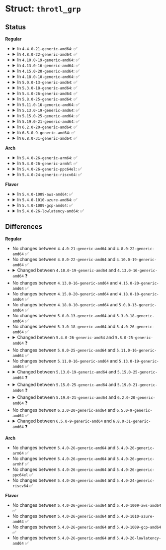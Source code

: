# Struct: <code>throtl_grp</code>

## Status
<b>Regular</b>
<ul>
<li>
<details>
<summary>In <code>4.4.0-21-generic-amd64</code>: ✅</summary>

```c
struct throtl_grp {
    struct blkg_policy_data pd;
    struct rb_node rb_node;
    struct throtl_data * td;
    struct throtl_service_queue service_queue;
    struct throtl_qnode[2] qnode_on_self;
    struct throtl_qnode[2] qnode_on_parent;
    long unsigned int disptime;
    unsigned int flags;
    bool[2] has_rules;
    uint64_t[2] bps;
    unsigned int[2] iops;
    uint64_t[2] bytes_disp;
    unsigned int[2] io_disp;
    long unsigned int[2] slice_start;
    long unsigned int[2] slice_end;
}
```
</details>
</li>
<li>
<details>
<summary>In <code>4.8.0-22-generic-amd64</code>: ✅</summary>

```c
struct throtl_grp {
    struct blkg_policy_data pd;
    struct rb_node rb_node;
    struct throtl_data * td;
    struct throtl_service_queue service_queue;
    struct throtl_qnode[2] qnode_on_self;
    struct throtl_qnode[2] qnode_on_parent;
    long unsigned int disptime;
    unsigned int flags;
    bool[2] has_rules;
    uint64_t[2] bps;
    unsigned int[2] iops;
    uint64_t[2] bytes_disp;
    unsigned int[2] io_disp;
    long unsigned int[2] slice_start;
    long unsigned int[2] slice_end;
}
```
</details>
</li>
<li>
<details>
<summary>In <code>4.10.0-19-generic-amd64</code>: ✅</summary>

```c
struct throtl_grp {
    struct blkg_policy_data pd;
    struct rb_node rb_node;
    struct throtl_data * td;
    struct throtl_service_queue service_queue;
    struct throtl_qnode[2] qnode_on_self;
    struct throtl_qnode[2] qnode_on_parent;
    long unsigned int disptime;
    unsigned int flags;
    bool[2] has_rules;
    uint64_t[2] bps;
    unsigned int[2] iops;
    uint64_t[2] bytes_disp;
    unsigned int[2] io_disp;
    long unsigned int[2] slice_start;
    long unsigned int[2] slice_end;
}
```
</details>
</li>
<li>
<details>
<summary>In <code>4.13.0-16-generic-amd64</code>: ✅</summary>

```c
struct throtl_grp {
    struct blkg_policy_data pd;
    struct rb_node rb_node;
    struct throtl_data * td;
    struct throtl_service_queue service_queue;
    struct throtl_qnode[2] qnode_on_self;
    struct throtl_qnode[2] qnode_on_parent;
    long unsigned int disptime;
    unsigned int flags;
    bool[2] has_rules;
    uint64_t[4] bps;
    uint64_t[4] bps_conf;
    unsigned int[4] iops;
    unsigned int[4] iops_conf;
    uint64_t[2] bytes_disp;
    unsigned int[2] io_disp;
    long unsigned int[2] last_low_overflow_time;
    uint64_t[2] last_bytes_disp;
    unsigned int[2] last_io_disp;
    long unsigned int last_check_time;
    long unsigned int latency_target;
    long unsigned int latency_target_conf;
    long unsigned int[2] slice_start;
    long unsigned int[2] slice_end;
    long unsigned int last_finish_time;
    long unsigned int checked_last_finish_time;
    long unsigned int avg_idletime;
    long unsigned int idletime_threshold;
    long unsigned int idletime_threshold_conf;
    unsigned int bio_cnt;
    unsigned int bad_bio_cnt;
    long unsigned int bio_cnt_reset_time;
}
```
</details>
</li>
<li>
<details>
<summary>In <code>4.15.0-20-generic-amd64</code>: ✅</summary>

```c
struct throtl_grp {
    struct blkg_policy_data pd;
    struct rb_node rb_node;
    struct throtl_data * td;
    struct throtl_service_queue service_queue;
    struct throtl_qnode[2] qnode_on_self;
    struct throtl_qnode[2] qnode_on_parent;
    long unsigned int disptime;
    unsigned int flags;
    bool[2] has_rules;
    uint64_t[4] bps;
    uint64_t[4] bps_conf;
    unsigned int[4] iops;
    unsigned int[4] iops_conf;
    uint64_t[2] bytes_disp;
    unsigned int[2] io_disp;
    long unsigned int[2] last_low_overflow_time;
    uint64_t[2] last_bytes_disp;
    unsigned int[2] last_io_disp;
    long unsigned int last_check_time;
    long unsigned int latency_target;
    long unsigned int latency_target_conf;
    long unsigned int[2] slice_start;
    long unsigned int[2] slice_end;
    long unsigned int last_finish_time;
    long unsigned int checked_last_finish_time;
    long unsigned int avg_idletime;
    long unsigned int idletime_threshold;
    long unsigned int idletime_threshold_conf;
    unsigned int bio_cnt;
    unsigned int bad_bio_cnt;
    long unsigned int bio_cnt_reset_time;
}
```
</details>
</li>
<li>
<details>
<summary>In <code>4.18.0-10-generic-amd64</code>: ✅</summary>

```c
struct throtl_grp {
    struct blkg_policy_data pd;
    struct rb_node rb_node;
    struct throtl_data * td;
    struct throtl_service_queue service_queue;
    struct throtl_qnode[2] qnode_on_self;
    struct throtl_qnode[2] qnode_on_parent;
    long unsigned int disptime;
    unsigned int flags;
    bool[2] has_rules;
    uint64_t[4] bps;
    uint64_t[4] bps_conf;
    unsigned int[4] iops;
    unsigned int[4] iops_conf;
    uint64_t[2] bytes_disp;
    unsigned int[2] io_disp;
    long unsigned int[2] last_low_overflow_time;
    uint64_t[2] last_bytes_disp;
    unsigned int[2] last_io_disp;
    long unsigned int last_check_time;
    long unsigned int latency_target;
    long unsigned int latency_target_conf;
    long unsigned int[2] slice_start;
    long unsigned int[2] slice_end;
    long unsigned int last_finish_time;
    long unsigned int checked_last_finish_time;
    long unsigned int avg_idletime;
    long unsigned int idletime_threshold;
    long unsigned int idletime_threshold_conf;
    unsigned int bio_cnt;
    unsigned int bad_bio_cnt;
    long unsigned int bio_cnt_reset_time;
}
```
</details>
</li>
<li>
<details>
<summary>In <code>5.0.0-13-generic-amd64</code>: ✅</summary>

```c
struct throtl_grp {
    struct blkg_policy_data pd;
    struct rb_node rb_node;
    struct throtl_data * td;
    struct throtl_service_queue service_queue;
    struct throtl_qnode[2] qnode_on_self;
    struct throtl_qnode[2] qnode_on_parent;
    long unsigned int disptime;
    unsigned int flags;
    bool[2] has_rules;
    uint64_t[4] bps;
    uint64_t[4] bps_conf;
    unsigned int[4] iops;
    unsigned int[4] iops_conf;
    uint64_t[2] bytes_disp;
    unsigned int[2] io_disp;
    long unsigned int[2] last_low_overflow_time;
    uint64_t[2] last_bytes_disp;
    unsigned int[2] last_io_disp;
    long unsigned int last_check_time;
    long unsigned int latency_target;
    long unsigned int latency_target_conf;
    long unsigned int[2] slice_start;
    long unsigned int[2] slice_end;
    long unsigned int last_finish_time;
    long unsigned int checked_last_finish_time;
    long unsigned int avg_idletime;
    long unsigned int idletime_threshold;
    long unsigned int idletime_threshold_conf;
    unsigned int bio_cnt;
    unsigned int bad_bio_cnt;
    long unsigned int bio_cnt_reset_time;
}
```
</details>
</li>
<li>
<details>
<summary>In <code>5.3.0-18-generic-amd64</code>: ✅</summary>

```c
struct throtl_grp {
    struct blkg_policy_data pd;
    struct rb_node rb_node;
    struct throtl_data * td;
    struct throtl_service_queue service_queue;
    struct throtl_qnode[2] qnode_on_self;
    struct throtl_qnode[2] qnode_on_parent;
    long unsigned int disptime;
    unsigned int flags;
    bool[2] has_rules;
    uint64_t[4] bps;
    uint64_t[4] bps_conf;
    unsigned int[4] iops;
    unsigned int[4] iops_conf;
    uint64_t[2] bytes_disp;
    unsigned int[2] io_disp;
    long unsigned int[2] last_low_overflow_time;
    uint64_t[2] last_bytes_disp;
    unsigned int[2] last_io_disp;
    long unsigned int last_check_time;
    long unsigned int latency_target;
    long unsigned int latency_target_conf;
    long unsigned int[2] slice_start;
    long unsigned int[2] slice_end;
    long unsigned int last_finish_time;
    long unsigned int checked_last_finish_time;
    long unsigned int avg_idletime;
    long unsigned int idletime_threshold;
    long unsigned int idletime_threshold_conf;
    unsigned int bio_cnt;
    unsigned int bad_bio_cnt;
    long unsigned int bio_cnt_reset_time;
}
```
</details>
</li>
<li>
<details>
<summary>In <code>5.4.0-26-generic-amd64</code>: ✅</summary>

```c
struct throtl_grp {
    struct blkg_policy_data pd;
    struct rb_node rb_node;
    struct throtl_data * td;
    struct throtl_service_queue service_queue;
    struct throtl_qnode[2] qnode_on_self;
    struct throtl_qnode[2] qnode_on_parent;
    long unsigned int disptime;
    unsigned int flags;
    bool[2] has_rules;
    uint64_t[4] bps;
    uint64_t[4] bps_conf;
    unsigned int[4] iops;
    unsigned int[4] iops_conf;
    uint64_t[2] bytes_disp;
    unsigned int[2] io_disp;
    long unsigned int[2] last_low_overflow_time;
    uint64_t[2] last_bytes_disp;
    unsigned int[2] last_io_disp;
    long unsigned int last_check_time;
    long unsigned int latency_target;
    long unsigned int latency_target_conf;
    long unsigned int[2] slice_start;
    long unsigned int[2] slice_end;
    long unsigned int last_finish_time;
    long unsigned int checked_last_finish_time;
    long unsigned int avg_idletime;
    long unsigned int idletime_threshold;
    long unsigned int idletime_threshold_conf;
    unsigned int bio_cnt;
    unsigned int bad_bio_cnt;
    long unsigned int bio_cnt_reset_time;
}
```
</details>
</li>
<li>
<details>
<summary>In <code>5.8.0-25-generic-amd64</code>: ✅</summary>

```c
struct throtl_grp {
    struct blkg_policy_data pd;
    struct rb_node rb_node;
    struct throtl_data * td;
    struct throtl_service_queue service_queue;
    struct throtl_qnode[2] qnode_on_self;
    struct throtl_qnode[2] qnode_on_parent;
    long unsigned int disptime;
    unsigned int flags;
    bool[2] has_rules;
    uint64_t[4] bps;
    uint64_t[4] bps_conf;
    unsigned int[4] iops;
    unsigned int[4] iops_conf;
    uint64_t[2] bytes_disp;
    unsigned int[2] io_disp;
    long unsigned int[2] last_low_overflow_time;
    uint64_t[2] last_bytes_disp;
    unsigned int[2] last_io_disp;
    long unsigned int last_check_time;
    long unsigned int latency_target;
    long unsigned int latency_target_conf;
    long unsigned int[2] slice_start;
    long unsigned int[2] slice_end;
    long unsigned int last_finish_time;
    long unsigned int checked_last_finish_time;
    long unsigned int avg_idletime;
    long unsigned int idletime_threshold;
    long unsigned int idletime_threshold_conf;
    unsigned int bio_cnt;
    unsigned int bad_bio_cnt;
    long unsigned int bio_cnt_reset_time;
    struct blkg_rwstat stat_bytes;
    struct blkg_rwstat stat_ios;
}
```
</details>
</li>
<li>
<details>
<summary>In <code>5.11.0-16-generic-amd64</code>: ✅</summary>

```c
struct throtl_grp {
    struct blkg_policy_data pd;
    struct rb_node rb_node;
    struct throtl_data * td;
    struct throtl_service_queue service_queue;
    struct throtl_qnode[2] qnode_on_self;
    struct throtl_qnode[2] qnode_on_parent;
    long unsigned int disptime;
    unsigned int flags;
    bool[2] has_rules;
    uint64_t[4] bps;
    uint64_t[4] bps_conf;
    unsigned int[4] iops;
    unsigned int[4] iops_conf;
    uint64_t[2] bytes_disp;
    unsigned int[2] io_disp;
    long unsigned int[2] last_low_overflow_time;
    uint64_t[2] last_bytes_disp;
    unsigned int[2] last_io_disp;
    long unsigned int last_check_time;
    long unsigned int latency_target;
    long unsigned int latency_target_conf;
    long unsigned int[2] slice_start;
    long unsigned int[2] slice_end;
    long unsigned int last_finish_time;
    long unsigned int checked_last_finish_time;
    long unsigned int avg_idletime;
    long unsigned int idletime_threshold;
    long unsigned int idletime_threshold_conf;
    unsigned int bio_cnt;
    unsigned int bad_bio_cnt;
    long unsigned int bio_cnt_reset_time;
    struct blkg_rwstat stat_bytes;
    struct blkg_rwstat stat_ios;
}
```
</details>
</li>
<li>
<details>
<summary>In <code>5.13.0-19-generic-amd64</code>: ✅</summary>

```c
struct throtl_grp {
    struct blkg_policy_data pd;
    struct rb_node rb_node;
    struct throtl_data * td;
    struct throtl_service_queue service_queue;
    struct throtl_qnode[2] qnode_on_self;
    struct throtl_qnode[2] qnode_on_parent;
    long unsigned int disptime;
    unsigned int flags;
    bool[2] has_rules;
    uint64_t[4] bps;
    uint64_t[4] bps_conf;
    unsigned int[4] iops;
    unsigned int[4] iops_conf;
    uint64_t[2] bytes_disp;
    unsigned int[2] io_disp;
    long unsigned int[2] last_low_overflow_time;
    uint64_t[2] last_bytes_disp;
    unsigned int[2] last_io_disp;
    long unsigned int last_check_time;
    long unsigned int latency_target;
    long unsigned int latency_target_conf;
    long unsigned int[2] slice_start;
    long unsigned int[2] slice_end;
    long unsigned int last_finish_time;
    long unsigned int checked_last_finish_time;
    long unsigned int avg_idletime;
    long unsigned int idletime_threshold;
    long unsigned int idletime_threshold_conf;
    unsigned int bio_cnt;
    unsigned int bad_bio_cnt;
    long unsigned int bio_cnt_reset_time;
    struct blkg_rwstat stat_bytes;
    struct blkg_rwstat stat_ios;
}
```
</details>
</li>
<li>
<details>
<summary>In <code>5.15.0-25-generic-amd64</code>: ✅</summary>

```c
struct throtl_grp {
    struct blkg_policy_data pd;
    struct rb_node rb_node;
    struct throtl_data * td;
    struct throtl_service_queue service_queue;
    struct throtl_qnode[2] qnode_on_self;
    struct throtl_qnode[2] qnode_on_parent;
    long unsigned int disptime;
    unsigned int flags;
    bool[2] has_rules;
    uint64_t[4] bps;
    uint64_t[4] bps_conf;
    unsigned int[4] iops;
    unsigned int[4] iops_conf;
    uint64_t[2] bytes_disp;
    unsigned int[2] io_disp;
    long unsigned int[2] last_low_overflow_time;
    uint64_t[2] last_bytes_disp;
    unsigned int[2] last_io_disp;
    long unsigned int last_check_time;
    long unsigned int latency_target;
    long unsigned int latency_target_conf;
    long unsigned int[2] slice_start;
    long unsigned int[2] slice_end;
    long unsigned int last_finish_time;
    long unsigned int checked_last_finish_time;
    long unsigned int avg_idletime;
    long unsigned int idletime_threshold;
    long unsigned int idletime_threshold_conf;
    unsigned int bio_cnt;
    unsigned int bad_bio_cnt;
    long unsigned int bio_cnt_reset_time;
    atomic_t[2] io_split_cnt;
    atomic_t[2] last_io_split_cnt;
    struct blkg_rwstat stat_bytes;
    struct blkg_rwstat stat_ios;
}
```
</details>
</li>
<li>
<details>
<summary>In <code>5.19.0-21-generic-amd64</code>: ✅</summary>

```c
struct throtl_grp {
    struct blkg_policy_data pd;
    struct rb_node rb_node;
    struct throtl_data * td;
    struct throtl_service_queue service_queue;
    struct throtl_qnode[2] qnode_on_self;
    struct throtl_qnode[2] qnode_on_parent;
    long unsigned int disptime;
    unsigned int flags;
    bool[2] has_rules;
    uint64_t[4] bps;
    uint64_t[4] bps_conf;
    unsigned int[4] iops;
    unsigned int[4] iops_conf;
    uint64_t[2] bytes_disp;
    unsigned int[2] io_disp;
    long unsigned int[2] last_low_overflow_time;
    uint64_t[2] last_bytes_disp;
    unsigned int[2] last_io_disp;
    long unsigned int last_check_time;
    long unsigned int latency_target;
    long unsigned int latency_target_conf;
    long unsigned int[2] slice_start;
    long unsigned int[2] slice_end;
    long unsigned int last_finish_time;
    long unsigned int checked_last_finish_time;
    long unsigned int avg_idletime;
    long unsigned int idletime_threshold;
    long unsigned int idletime_threshold_conf;
    unsigned int bio_cnt;
    unsigned int bad_bio_cnt;
    long unsigned int bio_cnt_reset_time;
    struct blkg_rwstat stat_bytes;
    struct blkg_rwstat stat_ios;
}
```
</details>
</li>
<li>
<details>
<summary>In <code>6.2.0-20-generic-amd64</code>: ✅</summary>

```c
struct throtl_grp {
    struct blkg_policy_data pd;
    struct rb_node rb_node;
    struct throtl_data * td;
    struct throtl_service_queue service_queue;
    struct throtl_qnode[2] qnode_on_self;
    struct throtl_qnode[2] qnode_on_parent;
    long unsigned int disptime;
    unsigned int flags;
    bool[2] has_rules_bps;
    bool[2] has_rules_iops;
    uint64_t[4] bps;
    uint64_t[4] bps_conf;
    unsigned int[4] iops;
    unsigned int[4] iops_conf;
    uint64_t[2] bytes_disp;
    unsigned int[2] io_disp;
    long unsigned int[2] last_low_overflow_time;
    uint64_t[2] last_bytes_disp;
    unsigned int[2] last_io_disp;
    uint64_t[2] carryover_bytes;
    unsigned int[2] carryover_ios;
    long unsigned int last_check_time;
    long unsigned int latency_target;
    long unsigned int latency_target_conf;
    long unsigned int[2] slice_start;
    long unsigned int[2] slice_end;
    long unsigned int last_finish_time;
    long unsigned int checked_last_finish_time;
    long unsigned int avg_idletime;
    long unsigned int idletime_threshold;
    long unsigned int idletime_threshold_conf;
    unsigned int bio_cnt;
    unsigned int bad_bio_cnt;
    long unsigned int bio_cnt_reset_time;
    struct blkg_rwstat stat_bytes;
    struct blkg_rwstat stat_ios;
}
```
</details>
</li>
<li>
<details>
<summary>In <code>6.5.0-9-generic-amd64</code>: ✅</summary>

```c
struct throtl_grp {
    struct blkg_policy_data pd;
    struct rb_node rb_node;
    struct throtl_data * td;
    struct throtl_service_queue service_queue;
    struct throtl_qnode[2] qnode_on_self;
    struct throtl_qnode[2] qnode_on_parent;
    long unsigned int disptime;
    unsigned int flags;
    bool[2] has_rules_bps;
    bool[2] has_rules_iops;
    uint64_t[4] bps;
    uint64_t[4] bps_conf;
    unsigned int[4] iops;
    unsigned int[4] iops_conf;
    uint64_t[2] bytes_disp;
    unsigned int[2] io_disp;
    long unsigned int[2] last_low_overflow_time;
    uint64_t[2] last_bytes_disp;
    unsigned int[2] last_io_disp;
    uint64_t[2] carryover_bytes;
    unsigned int[2] carryover_ios;
    long unsigned int last_check_time;
    long unsigned int latency_target;
    long unsigned int latency_target_conf;
    long unsigned int[2] slice_start;
    long unsigned int[2] slice_end;
    long unsigned int last_finish_time;
    long unsigned int checked_last_finish_time;
    long unsigned int avg_idletime;
    long unsigned int idletime_threshold;
    long unsigned int idletime_threshold_conf;
    unsigned int bio_cnt;
    unsigned int bad_bio_cnt;
    long unsigned int bio_cnt_reset_time;
    struct blkg_rwstat stat_bytes;
    struct blkg_rwstat stat_ios;
}
```
</details>
</li>
<li>
<details>
<summary>In <code>6.8.0-31-generic-amd64</code>: ✅</summary>

```c
struct throtl_grp {
    struct blkg_policy_data pd;
    struct rb_node rb_node;
    struct throtl_data * td;
    struct throtl_service_queue service_queue;
    struct throtl_qnode[2] qnode_on_self;
    struct throtl_qnode[2] qnode_on_parent;
    long unsigned int disptime;
    unsigned int flags;
    bool[2] has_rules_bps;
    bool[2] has_rules_iops;
    uint64_t[4] bps;
    uint64_t[4] bps_conf;
    unsigned int[4] iops;
    unsigned int[4] iops_conf;
    uint64_t[2] bytes_disp;
    unsigned int[2] io_disp;
    long unsigned int[2] last_low_overflow_time;
    uint64_t[2] last_bytes_disp;
    unsigned int[2] last_io_disp;
    long long int[2] carryover_bytes;
    int[2] carryover_ios;
    long unsigned int last_check_time;
    long unsigned int latency_target;
    long unsigned int latency_target_conf;
    long unsigned int[2] slice_start;
    long unsigned int[2] slice_end;
    long unsigned int last_finish_time;
    long unsigned int checked_last_finish_time;
    long unsigned int avg_idletime;
    long unsigned int idletime_threshold;
    long unsigned int idletime_threshold_conf;
    unsigned int bio_cnt;
    unsigned int bad_bio_cnt;
    long unsigned int bio_cnt_reset_time;
    struct blkg_rwstat stat_bytes;
    struct blkg_rwstat stat_ios;
}
```
</details>
</li>
</ul>
<b>Arch</b>
<ul>
<li>
<details>
<summary>In <code>5.4.0-26-generic-arm64</code>: ✅</summary>

```c
struct throtl_grp {
    struct blkg_policy_data pd;
    struct rb_node rb_node;
    struct throtl_data * td;
    struct throtl_service_queue service_queue;
    struct throtl_qnode[2] qnode_on_self;
    struct throtl_qnode[2] qnode_on_parent;
    long unsigned int disptime;
    unsigned int flags;
    bool[2] has_rules;
    uint64_t[4] bps;
    uint64_t[4] bps_conf;
    unsigned int[4] iops;
    unsigned int[4] iops_conf;
    uint64_t[2] bytes_disp;
    unsigned int[2] io_disp;
    long unsigned int[2] last_low_overflow_time;
    uint64_t[2] last_bytes_disp;
    unsigned int[2] last_io_disp;
    long unsigned int last_check_time;
    long unsigned int latency_target;
    long unsigned int latency_target_conf;
    long unsigned int[2] slice_start;
    long unsigned int[2] slice_end;
    long unsigned int last_finish_time;
    long unsigned int checked_last_finish_time;
    long unsigned int avg_idletime;
    long unsigned int idletime_threshold;
    long unsigned int idletime_threshold_conf;
    unsigned int bio_cnt;
    unsigned int bad_bio_cnt;
    long unsigned int bio_cnt_reset_time;
}
```
</details>
</li>
<li>
<details>
<summary>In <code>5.4.0-26-generic-armhf</code>: ✅</summary>

```c
struct throtl_grp {
    struct blkg_policy_data pd;
    struct rb_node rb_node;
    struct throtl_data * td;
    struct throtl_service_queue service_queue;
    struct throtl_qnode[2] qnode_on_self;
    struct throtl_qnode[2] qnode_on_parent;
    long unsigned int disptime;
    unsigned int flags;
    bool[2] has_rules;
    uint64_t[4] bps;
    uint64_t[4] bps_conf;
    unsigned int[4] iops;
    unsigned int[4] iops_conf;
    uint64_t[2] bytes_disp;
    unsigned int[2] io_disp;
    long unsigned int[2] last_low_overflow_time;
    uint64_t[2] last_bytes_disp;
    unsigned int[2] last_io_disp;
    long unsigned int last_check_time;
    long unsigned int latency_target;
    long unsigned int latency_target_conf;
    long unsigned int[2] slice_start;
    long unsigned int[2] slice_end;
    long unsigned int last_finish_time;
    long unsigned int checked_last_finish_time;
    long unsigned int avg_idletime;
    long unsigned int idletime_threshold;
    long unsigned int idletime_threshold_conf;
    unsigned int bio_cnt;
    unsigned int bad_bio_cnt;
    long unsigned int bio_cnt_reset_time;
}
```
</details>
</li>
<li>
<details>
<summary>In <code>5.4.0-26-generic-ppc64el</code>: ✅</summary>

```c
struct throtl_grp {
    struct blkg_policy_data pd;
    struct rb_node rb_node;
    struct throtl_data * td;
    struct throtl_service_queue service_queue;
    struct throtl_qnode[2] qnode_on_self;
    struct throtl_qnode[2] qnode_on_parent;
    long unsigned int disptime;
    unsigned int flags;
    bool[2] has_rules;
    uint64_t[4] bps;
    uint64_t[4] bps_conf;
    unsigned int[4] iops;
    unsigned int[4] iops_conf;
    uint64_t[2] bytes_disp;
    unsigned int[2] io_disp;
    long unsigned int[2] last_low_overflow_time;
    uint64_t[2] last_bytes_disp;
    unsigned int[2] last_io_disp;
    long unsigned int last_check_time;
    long unsigned int latency_target;
    long unsigned int latency_target_conf;
    long unsigned int[2] slice_start;
    long unsigned int[2] slice_end;
    long unsigned int last_finish_time;
    long unsigned int checked_last_finish_time;
    long unsigned int avg_idletime;
    long unsigned int idletime_threshold;
    long unsigned int idletime_threshold_conf;
    unsigned int bio_cnt;
    unsigned int bad_bio_cnt;
    long unsigned int bio_cnt_reset_time;
}
```
</details>
</li>
<li>
<details>
<summary>In <code>5.4.0-24-generic-riscv64</code>: ✅</summary>

```c
struct throtl_grp {
    struct blkg_policy_data pd;
    struct rb_node rb_node;
    struct throtl_data * td;
    struct throtl_service_queue service_queue;
    struct throtl_qnode[2] qnode_on_self;
    struct throtl_qnode[2] qnode_on_parent;
    long unsigned int disptime;
    unsigned int flags;
    bool[2] has_rules;
    uint64_t[4] bps;
    uint64_t[4] bps_conf;
    unsigned int[4] iops;
    unsigned int[4] iops_conf;
    uint64_t[2] bytes_disp;
    unsigned int[2] io_disp;
    long unsigned int[2] last_low_overflow_time;
    uint64_t[2] last_bytes_disp;
    unsigned int[2] last_io_disp;
    long unsigned int last_check_time;
    long unsigned int latency_target;
    long unsigned int latency_target_conf;
    long unsigned int[2] slice_start;
    long unsigned int[2] slice_end;
    long unsigned int last_finish_time;
    long unsigned int checked_last_finish_time;
    long unsigned int avg_idletime;
    long unsigned int idletime_threshold;
    long unsigned int idletime_threshold_conf;
    unsigned int bio_cnt;
    unsigned int bad_bio_cnt;
    long unsigned int bio_cnt_reset_time;
}
```
</details>
</li>
</ul>
<b>Flavor</b>
<ul>
<li>
<details>
<summary>In <code>5.4.0-1009-aws-amd64</code>: ✅</summary>

```c
struct throtl_grp {
    struct blkg_policy_data pd;
    struct rb_node rb_node;
    struct throtl_data * td;
    struct throtl_service_queue service_queue;
    struct throtl_qnode[2] qnode_on_self;
    struct throtl_qnode[2] qnode_on_parent;
    long unsigned int disptime;
    unsigned int flags;
    bool[2] has_rules;
    uint64_t[4] bps;
    uint64_t[4] bps_conf;
    unsigned int[4] iops;
    unsigned int[4] iops_conf;
    uint64_t[2] bytes_disp;
    unsigned int[2] io_disp;
    long unsigned int[2] last_low_overflow_time;
    uint64_t[2] last_bytes_disp;
    unsigned int[2] last_io_disp;
    long unsigned int last_check_time;
    long unsigned int latency_target;
    long unsigned int latency_target_conf;
    long unsigned int[2] slice_start;
    long unsigned int[2] slice_end;
    long unsigned int last_finish_time;
    long unsigned int checked_last_finish_time;
    long unsigned int avg_idletime;
    long unsigned int idletime_threshold;
    long unsigned int idletime_threshold_conf;
    unsigned int bio_cnt;
    unsigned int bad_bio_cnt;
    long unsigned int bio_cnt_reset_time;
}
```
</details>
</li>
<li>
<details>
<summary>In <code>5.4.0-1010-azure-amd64</code>: ✅</summary>

```c
struct throtl_grp {
    struct blkg_policy_data pd;
    struct rb_node rb_node;
    struct throtl_data * td;
    struct throtl_service_queue service_queue;
    struct throtl_qnode[2] qnode_on_self;
    struct throtl_qnode[2] qnode_on_parent;
    long unsigned int disptime;
    unsigned int flags;
    bool[2] has_rules;
    uint64_t[4] bps;
    uint64_t[4] bps_conf;
    unsigned int[4] iops;
    unsigned int[4] iops_conf;
    uint64_t[2] bytes_disp;
    unsigned int[2] io_disp;
    long unsigned int[2] last_low_overflow_time;
    uint64_t[2] last_bytes_disp;
    unsigned int[2] last_io_disp;
    long unsigned int last_check_time;
    long unsigned int latency_target;
    long unsigned int latency_target_conf;
    long unsigned int[2] slice_start;
    long unsigned int[2] slice_end;
    long unsigned int last_finish_time;
    long unsigned int checked_last_finish_time;
    long unsigned int avg_idletime;
    long unsigned int idletime_threshold;
    long unsigned int idletime_threshold_conf;
    unsigned int bio_cnt;
    unsigned int bad_bio_cnt;
    long unsigned int bio_cnt_reset_time;
}
```
</details>
</li>
<li>
<details>
<summary>In <code>5.4.0-1009-gcp-amd64</code>: ✅</summary>

```c
struct throtl_grp {
    struct blkg_policy_data pd;
    struct rb_node rb_node;
    struct throtl_data * td;
    struct throtl_service_queue service_queue;
    struct throtl_qnode[2] qnode_on_self;
    struct throtl_qnode[2] qnode_on_parent;
    long unsigned int disptime;
    unsigned int flags;
    bool[2] has_rules;
    uint64_t[4] bps;
    uint64_t[4] bps_conf;
    unsigned int[4] iops;
    unsigned int[4] iops_conf;
    uint64_t[2] bytes_disp;
    unsigned int[2] io_disp;
    long unsigned int[2] last_low_overflow_time;
    uint64_t[2] last_bytes_disp;
    unsigned int[2] last_io_disp;
    long unsigned int last_check_time;
    long unsigned int latency_target;
    long unsigned int latency_target_conf;
    long unsigned int[2] slice_start;
    long unsigned int[2] slice_end;
    long unsigned int last_finish_time;
    long unsigned int checked_last_finish_time;
    long unsigned int avg_idletime;
    long unsigned int idletime_threshold;
    long unsigned int idletime_threshold_conf;
    unsigned int bio_cnt;
    unsigned int bad_bio_cnt;
    long unsigned int bio_cnt_reset_time;
}
```
</details>
</li>
<li>
<details>
<summary>In <code>5.4.0-26-lowlatency-amd64</code>: ✅</summary>

```c
struct throtl_grp {
    struct blkg_policy_data pd;
    struct rb_node rb_node;
    struct throtl_data * td;
    struct throtl_service_queue service_queue;
    struct throtl_qnode[2] qnode_on_self;
    struct throtl_qnode[2] qnode_on_parent;
    long unsigned int disptime;
    unsigned int flags;
    bool[2] has_rules;
    uint64_t[4] bps;
    uint64_t[4] bps_conf;
    unsigned int[4] iops;
    unsigned int[4] iops_conf;
    uint64_t[2] bytes_disp;
    unsigned int[2] io_disp;
    long unsigned int[2] last_low_overflow_time;
    uint64_t[2] last_bytes_disp;
    unsigned int[2] last_io_disp;
    long unsigned int last_check_time;
    long unsigned int latency_target;
    long unsigned int latency_target_conf;
    long unsigned int[2] slice_start;
    long unsigned int[2] slice_end;
    long unsigned int last_finish_time;
    long unsigned int checked_last_finish_time;
    long unsigned int avg_idletime;
    long unsigned int idletime_threshold;
    long unsigned int idletime_threshold_conf;
    unsigned int bio_cnt;
    unsigned int bad_bio_cnt;
    long unsigned int bio_cnt_reset_time;
}
```
</details>
</li>
</ul>

## Differences
<b>Regular</b>
<ul>
<li>
No changes between <code>4.4.0-21-generic-amd64</code> and <code>4.8.0-22-generic-amd64</code> ✅
</li>
<li>
No changes between <code>4.8.0-22-generic-amd64</code> and <code>4.10.0-19-generic-amd64</code> ✅
</li>
<li>
<details>
<summary>Changed between <code>4.10.0-19-generic-amd64</code> and <code>4.13.0-16-generic-amd64</code> ❓</summary>
<ul>
<li>
<b>Field added. </b>
<code>uint64_t[4] bps_conf</code>
</li>
<li>
<b>Field added. </b>
<code>unsigned int[4] iops_conf</code>
</li>
<li>
<b>Field added. </b>
<code>long unsigned int[2] last_low_overflow_time</code>
</li>
<li>
<b>Field added. </b>
<code>uint64_t[2] last_bytes_disp</code>
</li>
<li>
<b>Field added. </b>
<code>unsigned int[2] last_io_disp</code>
</li>
<li>
<b>Field added. </b>
<code>long unsigned int last_check_time</code>
</li>
<li>
<b>Field added. </b>
<code>long unsigned int latency_target</code>
</li>
<li>
<b>Field added. </b>
<code>long unsigned int latency_target_conf</code>
</li>
<li>
<b>Field added. </b>
<code>long unsigned int last_finish_time</code>
</li>
<li>
<b>Field added. </b>
<code>long unsigned int checked_last_finish_time</code>
</li>
<li>
<b>Field added. </b>
<code>long unsigned int avg_idletime</code>
</li>
<li>
<b>Field added. </b>
<code>long unsigned int idletime_threshold</code>
</li>
<li>
<b>Field added. </b>
<code>long unsigned int idletime_threshold_conf</code>
</li>
<li>
<b>Field added. </b>
<code>unsigned int bio_cnt</code>
</li>
<li>
<b>Field added. </b>
<code>unsigned int bad_bio_cnt</code>
</li>
<li>
<b>Field added. </b>
<code>long unsigned int bio_cnt_reset_time</code>
</li>
<li>
<b>Field type changed. </b>
<code>uint64_t[2] bps</code> ➡️ <code>uint64_t[4] bps</code>
</li>
<li>
<b>Field type changed. </b>
<code>unsigned int[2] iops</code> ➡️ <code>unsigned int[4] iops</code>
</li>
</ul>
</details>
</li>
<li>
No changes between <code>4.13.0-16-generic-amd64</code> and <code>4.15.0-20-generic-amd64</code> ✅
</li>
<li>
No changes between <code>4.15.0-20-generic-amd64</code> and <code>4.18.0-10-generic-amd64</code> ✅
</li>
<li>
No changes between <code>4.18.0-10-generic-amd64</code> and <code>5.0.0-13-generic-amd64</code> ✅
</li>
<li>
No changes between <code>5.0.0-13-generic-amd64</code> and <code>5.3.0-18-generic-amd64</code> ✅
</li>
<li>
No changes between <code>5.3.0-18-generic-amd64</code> and <code>5.4.0-26-generic-amd64</code> ✅
</li>
<li>
<details>
<summary>Changed between <code>5.4.0-26-generic-amd64</code> and <code>5.8.0-25-generic-amd64</code> ❓</summary>
<ul>
<li>
<b>Field added. </b>
<code>struct blkg_rwstat stat_bytes</code>
</li>
<li>
<b>Field added. </b>
<code>struct blkg_rwstat stat_ios</code>
</li>
</ul>
</details>
</li>
<li>
No changes between <code>5.8.0-25-generic-amd64</code> and <code>5.11.0-16-generic-amd64</code> ✅
</li>
<li>
No changes between <code>5.11.0-16-generic-amd64</code> and <code>5.13.0-19-generic-amd64</code> ✅
</li>
<li>
<details>
<summary>Changed between <code>5.13.0-19-generic-amd64</code> and <code>5.15.0-25-generic-amd64</code> ❓</summary>
<ul>
<li>
<b>Field added. </b>
<code>atomic_t[2] io_split_cnt</code>
</li>
<li>
<b>Field added. </b>
<code>atomic_t[2] last_io_split_cnt</code>
</li>
</ul>
</details>
</li>
<li>
<details>
<summary>Changed between <code>5.15.0-25-generic-amd64</code> and <code>5.19.0-21-generic-amd64</code> ❓</summary>
<ul>
<li>
<b>Field removed. </b>
<code>atomic_t[2] io_split_cnt</code>
</li>
<li>
<b>Field removed. </b>
<code>atomic_t[2] last_io_split_cnt</code>
</li>
</ul>
</details>
</li>
<li>
<details>
<summary>Changed between <code>5.19.0-21-generic-amd64</code> and <code>6.2.0-20-generic-amd64</code> ❓</summary>
<ul>
<li>
<b>Field added. </b>
<code>bool[2] has_rules_bps</code>
</li>
<li>
<b>Field added. </b>
<code>bool[2] has_rules_iops</code>
</li>
<li>
<b>Field added. </b>
<code>uint64_t[2] carryover_bytes</code>
</li>
<li>
<b>Field added. </b>
<code>unsigned int[2] carryover_ios</code>
</li>
<li>
<b>Field removed. </b>
<code>bool[2] has_rules</code>
</li>
</ul>
</details>
</li>
<li>
No changes between <code>6.2.0-20-generic-amd64</code> and <code>6.5.0-9-generic-amd64</code> ✅
</li>
<li>
<details>
<summary>Changed between <code>6.5.0-9-generic-amd64</code> and <code>6.8.0-31-generic-amd64</code> ❓</summary>
<ul>
<li>
<b>Field type changed. </b>
<code>uint64_t[2] carryover_bytes</code> ➡️ <code>long long int[2] carryover_bytes</code>
</li>
<li>
<b>Field type changed. </b>
<code>unsigned int[2] carryover_ios</code> ➡️ <code>int[2] carryover_ios</code>
</li>
</ul>
</details>
</li>
</ul>
<b>Arch</b>
<ul>
<li>
No changes between <code>5.4.0-26-generic-amd64</code> and <code>5.4.0-26-generic-arm64</code> ✅
</li>
<li>
No changes between <code>5.4.0-26-generic-amd64</code> and <code>5.4.0-26-generic-armhf</code> ✅
</li>
<li>
No changes between <code>5.4.0-26-generic-amd64</code> and <code>5.4.0-26-generic-ppc64el</code> ✅
</li>
<li>
No changes between <code>5.4.0-26-generic-amd64</code> and <code>5.4.0-24-generic-riscv64</code> ✅
</li>
</ul>
<b>Flavor</b>
<ul>
<li>
No changes between <code>5.4.0-26-generic-amd64</code> and <code>5.4.0-1009-aws-amd64</code> ✅
</li>
<li>
No changes between <code>5.4.0-26-generic-amd64</code> and <code>5.4.0-1010-azure-amd64</code> ✅
</li>
<li>
No changes between <code>5.4.0-26-generic-amd64</code> and <code>5.4.0-1009-gcp-amd64</code> ✅
</li>
<li>
No changes between <code>5.4.0-26-generic-amd64</code> and <code>5.4.0-26-lowlatency-amd64</code> ✅
</li>
</ul>
